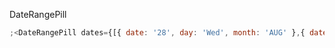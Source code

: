 DateRangePill

```js
;<DateRangePill dates={[{ date: '28', day: 'Wed', month: 'AUG' },{ date: '28', day: 'Wed', month: 'AUG' }]} />
```

